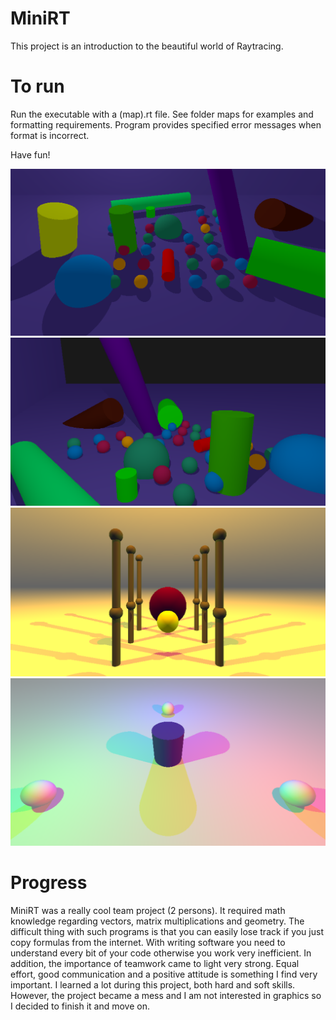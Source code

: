 # MiniRT
This project is an introduction to the beautiful world of Raytracing.

# To run

Run the executable with a (map).rt file. See folder maps for examples and formatting requirements. Program provides specified error messages when format is incorrect.

Have fun!

![1. MiniRT](/png/1.png)
![2. MiniRT](/png/2.png)
![3. MiniRT](/png/3.png)
![4. MiniRT](/png/4.png)

# Progress

MiniRT was a really cool team project (2 persons). It required math knowledge regarding vectors, matrix multiplications and geometry. The difficult thing with such programs is that you can easily lose track if you just copy formulas from the internet. With writing software you need to understand every bit of your code otherwise you work very inefficient. In addition, the importance of teamwork came to light very strong. Equal effort, good communication and a positive attitude is something I find very important. I learned a lot during this project, both hard and soft skills. However, the project became a mess and I am not interested in graphics so I decided to finish it and move on.
